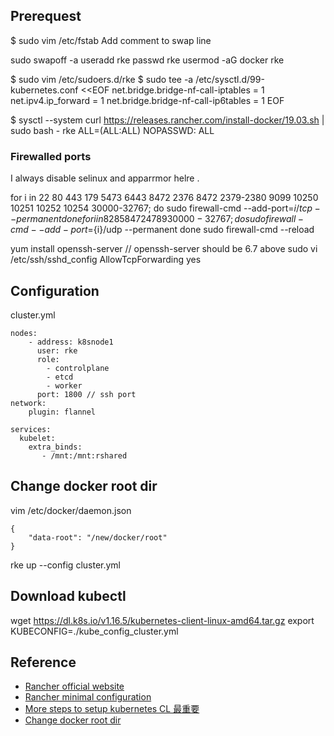 ## Prerequest
$ sudo vim /etc/fstab
Add comment to swap line

sudo swapoff -a
useradd rke
passwd rke
usermod -aG docker rke

$ sudo vim /etc/sudoers.d/rke
$ sudo tee -a /etc/sysctl.d/99-kubernetes.conf <<EOF
net.bridge.bridge-nf-call-iptables  = 1
net.ipv4.ip_forward                 = 1
net.bridge.bridge-nf-call-ip6tables = 1
EOF

$ sysctl --system
curl https://releases.rancher.com/install-docker/19.03.sh | sudo bash -
rke  ALL=(ALL:ALL) NOPASSWD: ALL

### Firewalled ports
I always disable selinux and apparrmor helre .

for i in 22 80 443 179 5473 6443 8472 2376 8472 2379-2380 9099 10250 10251 10252 10254 30000-32767; do
    sudo firewall-cmd --add-port=${i}/tcp --permanent
done
for i in 8285 8472 4789 30000-32767; do
   sudo firewall-cmd --add-port=${i}/udp --permanent
done
sudo firewall-cmd --reload

yum install openssh-server  // openssh-server should be 6.7 above
sudo vi /etc/ssh/sshd_config
AllowTcpForwarding yes

## Configuration
cluster.yml
```
nodes:
    - address: k8snode1
      user: rke
      role:
        - controlplane
        - etcd
        - worker
      port: 1800 // ssh port
network:
    plugin: flannel

services:
  kubelet:
    extra_binds:
       - /mnt:/mnt:rshared
```

## Change docker root dir
vim /etc/docker/daemon.json
```
{
    "data-root": "/new/docker/root"
}
```

rke up --config cluster.yml

## Download kubectl
wget https://dl.k8s.io/v1.16.5/kubernetes-client-linux-amd64.tar.gz
export KUBECONFIG=./kube_config_cluster.yml


## Reference
- [Rancher official website](https://rancher.com/docs/rke/latest/en/installation/)
- [Rancher minimal configuration](https://rancher.com/docs/rke/latest/en/example-yamls/#minimal-cluster-yml-example)
- [More steps to setup kubernetes CL 最重要](https://computingforgeeks.com/install-kubernetes-production-cluster-using-rancher-rke/)
- [Change docker root dir](https://github.com/IronicBadger/til/blob/master/docker/change-docker-root.md)